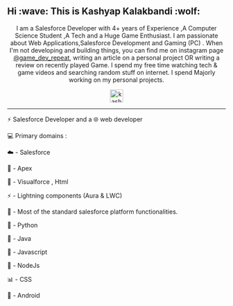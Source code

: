 <h2> Hi :wave:    This is Kashyap Kalakbandi :wolf: </h2>

<p align="center">I am a Salesforce Developer with 4+ years of Experience ,A Computer Science Student ,A Tech and a Huge Game Enthusiast.
I am passionate about Web Applications,Salesforce Development and Gaming (PC) .
When I'm not developing and building things, you can find me on instagram page <a href="https://www.instagram.com/game_dev_repeat/" rel="nofollow">@game_dev_repeat</a>, writing an article on a personal project OR writing a review on recently played Game. I spend my free time watching tech & game videos and searching random stuff on internet. I spend Majorly working on my personal projects.</p>



<div align="center">
<a href="https://dev.to/kashyap_kalakbandi">
  <img src="https://d2fltix0v2e0sb.cloudfront.net/dev-badge.svg" alt="kashyapkbandi's DEV Community Profile" height="30" width="30">
</a>
  <a href="https://www.instagram.com/game_dev_repeat/">
<i class="fa fa-instagram" style="font-size:48px;color:red"></i>
  </a>
</div>

<hr></hr>

:zap: Salesforce Developer and a :globe_with_meridians: web developer

:computer: Primary domains :  

:cloud: - Salesforce 

:rocket: - Apex 
          
:page_facing_up: - Visualforce , Html
          
:zap: - Lightning components (Aura & LWC) 
          
:nut_and_bolt: - Most of the standard salesforce platform functionalities.

:snake: - Python

:rocket: - Java 

:page_with_curl: - Javascript 

:page_with_curl: - NodeJs 

:bar_chart: - CSS

:iphone: - Android 


